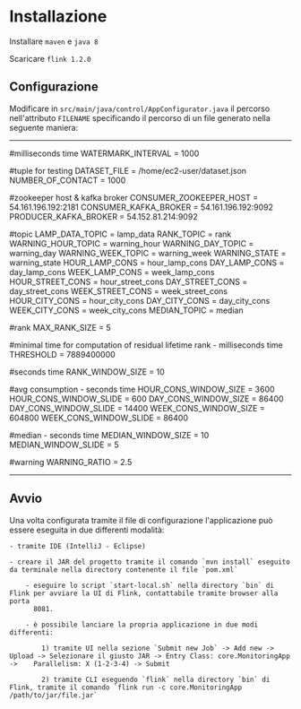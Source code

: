 # Installazione


Installare `maven` e `java 8`

Scaricare `flink 1.2.0`

## Configurazione

Modificare in `src/main/java/control/AppConfigurator.java` il percorso nell'attributo `FILENAME` specificando il percorso di un file generato nella seguente maniera:

---------------------------------------------------------------------------------------------------------------------

#milliseconds time
WATERMARK_INTERVAL = 1000

#tuple for testing
DATASET_FILE = /home/ec2-user/dataset.json
NUMBER_OF_CONTACT = 1000

#zookeeper host & kafka broker
CONSUMER_ZOOKEEPER_HOST = 54.161.196.192:2181
CONSUMER_KAFKA_BROKER = 54.161.196.192:9092
PRODUCER_KAFKA_BROKER = 54.152.81.214:9092

#topic
LAMP_DATA_TOPIC = lamp_data
RANK_TOPIC = rank
WARNING_HOUR_TOPIC = warning_hour
WARNING_DAY_TOPIC = warning_day
WARNING_WEEK_TOPIC = warning_week
WARNING_STATE = warning_state
HOUR_LAMP_CONS = hour_lamp_cons
DAY_LAMP_CONS = day_lamp_cons
WEEK_LAMP_CONS = week_lamp_cons
HOUR_STREET_CONS = hour_street_cons
DAY_STREET_CONS = day_street_cons
WEEK_STREET_CONS = week_street_cons
HOUR_CITY_CONS = hour_city_cons
DAY_CITY_CONS = day_city_cons
WEEK_CITY_CONS = week_city_cons
MEDIAN_TOPIC = median

#rank
MAX_RANK_SIZE = 5

#minimal time for computation of residual lifetime rank - milliseconds time
THRESHOLD = 7889400000

#seconds time
RANK_WINDOW_SIZE = 10

#avg consumption - seconds time
HOUR_CONS_WINDOW_SIZE = 3600
HOUR_CONS_WINDOW_SLIDE = 600
DAY_CONS_WINDOW_SIZE = 86400
DAY_CONS_WINDOW_SLIDE = 14400
WEEK_CONS_WINDOW_SIZE = 604800
WEEK_CONS_WINDOW_SLIDE = 86400

#median - seconds time
MEDIAN_WINDOW_SIZE = 10
MEDIAN_WINDOW_SLIDE = 5

#warning
WARNING_RATIO = 2.5




---------------------------------------------------------------------------------------------------------------------

## Avvio

Una volta configurata tramite il file di configurazione l'applicazione può essere eseguita in due differenti modalità:

	- tramite IDE (IntelliJ - Eclipse)

	- creare il JAR del progetto tramite il comando `mvn install` eseguito da terminale nella directory contenente il file `pom.xml`

		- eseguire lo script `start-local.sh` nella directory `bin` di Flink per avviare la UI di Flink, contattabile tramite browser alla porta 
		  8081. 

		- è possibile lanciare la propria applicazione in due modi differenti:

			1) tramite UI nella sezione `Submit new Job` -> Add new -> Upload -> Selezionare il giusto JAR -> Entry Class: core.MonitoringApp -> 	Parallelism: X (1-2-3-4) -> Submit

			2) tramite CLI eseguendo `flink` nella directory `bin` di Flink, tramite il comando `flink run -c core.MonitoringApp /path/to/jar/file.jar`

